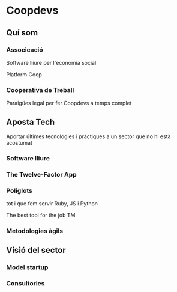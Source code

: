 # Coopdevs

## Quí som

### Associcació

Software lliure per l'economia social

Platform Coop

### Cooperativa de Treball

Paraigües legal per fer Coopdevs a temps complet

## Aposta Tech

Aportar últimes tecnologies i pràctiques a un sector que no hi està acostumat

### Software lliure

### The Twelve-Factor App

### Poliglots

tot i que fem servir Ruby, JS i Python

The best tool for the job TM

### Metodologies àgils

## Visió del sector

### Model startup

### Consultories

